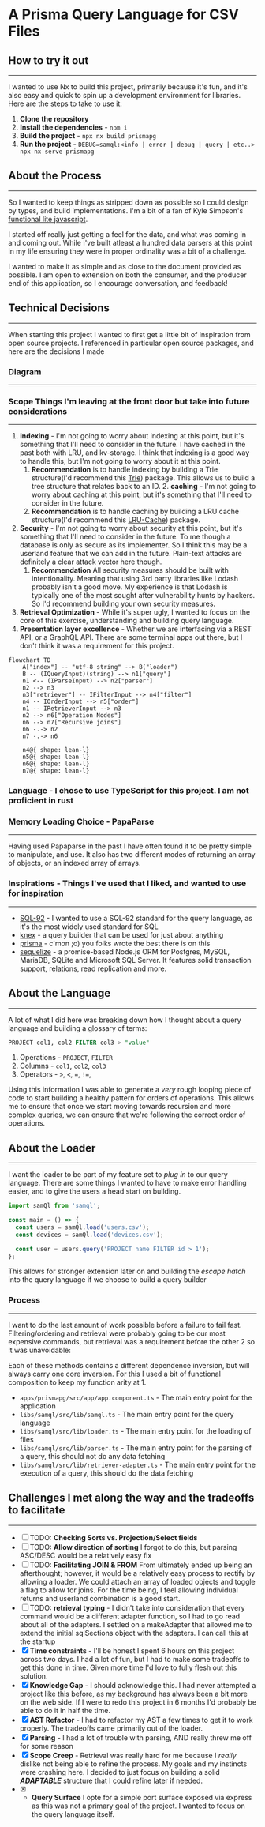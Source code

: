 # A Prisma Query Language for CSV Files

## How to try it out

---

I wanted to use Nx to build this project, primarily because it's fun, and it's also easy and quick to spin up a development environment for libraries. Here are the steps to take to use it:

1. **Clone the repository**
2. **Install the dependencies** - `npm i`
3. **Build the project** - `npx nx build prismapg`
4. **Run the project** - `DEBUG=samql:<info | error | debug | query | etc..> npx nx serve prismapg`

## About the Process

---

So I wanted to keep things as stripped down as possible so I could design by types, and build implementations. I'm a bit of a fan of Kyle Simpson's [functional lite javascript](https://github.com/getify/Functional-Light-JS).

I started off really just getting a feel for the data, and what was coming in and coming out. While I've built atleast a hundred data parsers at this point in my life ensuring they were in proper ordinality was a bit of a challenge.

I wanted to make it as simple and as close to the document provided as possible. I am open to extension on both the consumer, and the producer end of this application, so I encourage conversation, and feedback!

## Technical Decisions

---

When starting this project I wanted to first get a little bit of inspiration from open source projects. I referenced in particular open source packages, and here are the decisions I made

### **Diagram**

---

### **Scope** Things I'm leaving at the front door but take into future considerations

---

1. **indexing** - I'm not going to worry about indexing at this point, but it's something that I'll need to consider in the future. I have cached in the past both with LRU, and kv-storage. I think that indexing is a good way to handle this, but I'm not going to worry about it at this point.
   1. **Recommendation** is to handle indexing by building a Trie structure(I'd recommend this [Trie](https://www.npmjs.com/package/trie-search)) package. This allows us to build a tree structure that relates back to an ID. 2. **caching** - I'm not going to worry about caching at this point, but it's something that I'll need to consider in the future.
   1. **Recommendation** is to handle caching by building a LRU cache structure(I'd recommend this [LRU-Cache](https://www.npmjs.com/package/lru-cache)) package.
2. **Security** - I'm not going to worry about security at this point, but it's something that I'll need to consider in the future. To me though a database is only as secure as its implementer. So I think this may be a userland feature that we can add in the future. Plain-text attacks are definitely a clear attack vector here though.
   1. **Recommendation** All security measures should be built with intentionality. Meaning that using 3rd party libraries like Lodash probably isn't a good move. My experience is that Lodash is typically one of the most sought after vulnerability hunts by hackers. So I'd recommend building your own security measures.
3. **Retrieval Optimization** - While it's super ugly, I wanted to focus on the core of this exercise, understanding and building query language.
4. **Presentation layer excellence** - Whether we are interfacing via a REST API, or a GraphQL API. There are some terminal apps out there, but I don't think it was a requirement for this project.

```mermaid
flowchart TD
    A["index"] -- "utf-8 string" --> B("loader")
    B -- (IQueryInput)(string) --> n1["query"]
    n1 <-- (IParseInput) --> n2["parser"]
    n2 --> n3
    n3["retriever"] -- IFilterInput --> n4["filter"]
    n4 -- IOrderInput --> n5["order"]
    n1 -- IRetrieverInput --> n3
    n2 --> n6["Operation Nodes"]
    n6 --> n7["Recursive joins"]
    n6 -.-> n2
    n7 -.-> n6

    n4@{ shape: lean-l}
    n5@{ shape: lean-l}
    n6@{ shape: lean-l}
    n7@{ shape: lean-l}
```

### **Language** - I chose to use TypeScript for this project. I am not proficient in rust

### Memory Loading Choice - PapaParse

---

Having used Papaparse in the past I have often found it to be pretty simple to manipulate, and use. It also has two different modes of returning an array of objects, or an indexed array of arrays.

### Inspirations - Things I've used that I liked, and wanted to use for inspiration

---

- [SQL-92](https://en.wikipedia.org/wiki/SQL-92) - I wanted to use a SQL-92 standard for the query language, as it's the most widely used standard for SQL
- [knex](https://knexjs.org/) - a query builder that can be used for just about anything
- [prisma](https://www.prisma.io/) - c'mon ;o) you folks wrote the best there is on this
- [sequelize](https://sequelize.org/) - a promise-based Node.js ORM for Postgres, MySQL, MariaDB, SQLite and Microsoft SQL Server. It features solid transaction support, relations, read replication and more.

## About the Language

---

A lot of what I did here was breaking down how I thought about a query language and building a glossary of terms:

```sql
PROJECT col1, col2 FILTER col3 > "value"
```

1. Operations - `PROJECT`, `FILTER`
2. Columns - `col1`, `col2`, `col3`
3. Operators - `>`, `<`, `=`, `!=`,

Using this information I was able to generate a _very_ rough looping piece of code to start building a healthy pattern for orders of operations. This allows me to ensure that once we start moving towards recursion and more complex queries, we can ensure that we're following the correct order of operations.

## About the Loader

---

I want the loader to be part of my feature set to _plug in_ to our query language. There are some things I wanted to have to make error handling easier, and to give the users a head start on building.

```typescript
import samQl from 'samql';

const main = () => {
  const users = samQl.load('users.csv');
  const devices = samQl.load('devices.csv');

  const user = users.query('PROJECT name FILTER id > 1');
};
```

This allows for stronger extension later on and building the _escape hatch_ into the query language if we choose to build a query builder

### Process

---

I want to do the last amount of work possible before a failure to fail fast. Filtering/ordering and retrieval were probably going to be our most expensive commands, but retrieval was a requirement before the other 2 so it was unavoidable:

Each of these methods contains a different dependence inversion, but will always carry one core inversion. For this I used a bit of functional composition to keep my function arity at 1.

- `apps/prismapg/src/app/app.component.ts` - The main entry point for the application
- `libs/samql/src/lib/samql.ts` - The main entry point for the query language
- `libs/samql/src/lib/loader.ts` - The main entry point for the loading of files
- `libs/samql/src/lib/parser.ts` - The main entry point for the parsing of a query, this should not do any data fetching
- `libs/samql/src/lib/retriever-adapter.ts` - The main entry point for the execution of a query, this should do the data fetching

## Challenges I met along the way and the tradeoffs to facilitate

---

- [ ] TODO: **Checking Sorts vs. Projection/Select fields**
- [ ] TODO: **Allow direction of sorting** I forgot to do this, but parsing ASC/DESC would be a relatively easy fix
- [ ] TODO: **Facilitating JOIN & FROM** From ultimately ended up being an afterthought; however, it would be a relatively easy process to rectify by allowing a loader. We could attach an array of loaded objects and toggle a flag to allow for joins. For the time being, I feel allowing individual returns and userland combination is a good start.
- [ ] TODO: **retrieval typing** - I didn't take into consideration that every command would be a different adapter function, so I had to go read about all of the adapters. I settled on a makeAdapter that allowed me to extend the initial sqlSections object with the adapters. I can call this at the startup
- [x] **Time constraints** - I'll be honest I spent 6 hours on this project across two days. I had a lot of fun, but I had to make some tradeoffs to get this done in time. Given more time I'd love to fully flesh out this solution.
- [x] **Knowledge Gap** - I should acknowledge this. I had never attempted a project like this before, as my background has always been a bit more on the web side. If I were to redo this project in 6 months I'd probably be able to do it in half the time.
- [x] **AST Refactor** - I had to refactor my AST a few times to get it to work properly. The tradeoffs came primarily out of the loader.
- [x] **Parsing** - I had a lot of trouble with parsing, AND really threw me off for some reason
- [x] **Scope Creep** - Retrieval was really hard for me because I _really_ dislike not being able to refine the process. My goals and my instincts were crashing here. I decided to just focus on building a solid **_ADAPTABLE_** structure that I could refine later if needed.
- [x] - **Query Surface** I opte for a simple port surface exposed via express as this was not a primary goal of the project. I wanted to focus on the query language itself.

